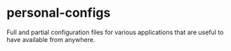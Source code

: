 # personal-configs
Full and partial configuration files for various applications that are useful to have available from anywhere.
